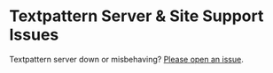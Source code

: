 # Textpattern Server & Site Support Issues

Textpattern server down or misbehaving? [Please open an issue](https://github.com/textpattern/server-site-support/issues/new).
